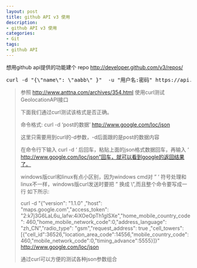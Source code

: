 ```yaml
---
layout: post
title: github API v3 使用
description:
- github API v3 使用
categories:
- Git
tags:
- github API
---
```

想用github api提供的功能建个 repo
http://developer.github.com/v3/repos/


<pre class="prettyprint">
curl -d "{\"name\": \"aabb\" }"  -u "用户名:密码" https://api.github.com/user/repos -v
</pre>


>参照 http://www.anttna.com/archives/354.html
>使用curl测试GeolocationAPI接口
>
>下面我们通过curl测试该格式是否正确。
>
>命令格式: curl -d ‘post的数据’ http://www.google.com/loc/json
>
>这里只需要用到curl的-d参数，-d后面跟的是post的数据内容
>
>在命令行下输入 curl -d ‘ 后回车，粘贴上面的json格式数据回车，再输入 ‘ http://www.google.com/loc/json”回车，就可以看到google的返回结果了。
>
>windows版curl和linux有点小区别，因为windows cmd对 ” ‘ 符号处理和linux不一样，windows版curl发送时要把 ” 换成 \”,而且整个命令要写成一行
>如下所示:
>
>curl -d "{\"version\": \"1.1.0\" ,\"host\": \"maps.google.com\",\"access_token\": \"2:k7j3G6LaL6u_lafw:4iXOeOpTh1glSXe\",\"home_mobile_country_code\": 460,\"home_mobile_network_code\":0,\"address_language\": \"zh_CN\",\"radio_type\": \"gsm\",\"request_address\": true ,\"cell_towers\":[{\"cell_id\":36526,\"location_area_code\":14556,\"mobile_country_code\":460,\"mobile_network_code\":0,\"timing_advance\":5555}]}"  http://www.google.com/loc/json
>
>通过curl可以方便的测试各种json参数组合